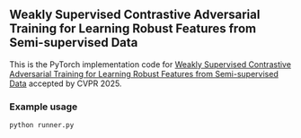## Weakly Supervised Contrastive Adversarial Training for Learning Robust Features from Semi-supervised Data

This is the PyTorch implementation code for [Weakly Supervised Contrastive Adversarial Training for Learning Robust Features from Semi-supervised Data](https://arxiv.org/abs/2503.11032) accepted by CVPR 2025. 

### Example usage
```
python runner.py
```
